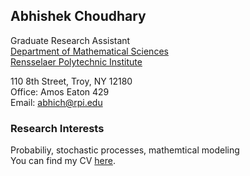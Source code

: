 ## Abhishek Choudhary

Graduate Research Assistant <br />
<a href="https://science.rpi.edu/mathematical-sciences">Department of Mathematical Sciences</a><br />
<a href="http://www.rpi.edu/">Rensselaer Polytechnic Institute</a><br />

110 8th Street, Troy, NY 12180 <br />
Office: Amos Eaton 429 <br />
Email: abhich@rpi.edu <br />

### Research Interests
Probabiliy, stochastic processes, mathemtical modeling <br />
You can find my CV <a href="yet to be updated">here</a>. <br />


